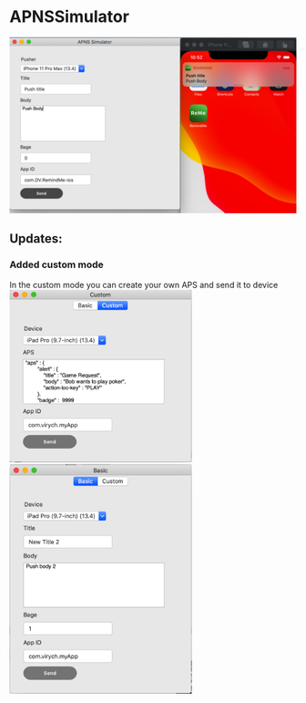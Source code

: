 # APNSSimulator
<img src="Screenshot-1.png" width="640">

## Updates: 
### Added custom mode
In the custom mode you can create your own APS and send it to device 
<img src="custom.png" width="320"><img src="basic.png" width="320">
